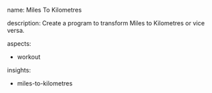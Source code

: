 name: Miles To Kilometres

description: Create a program to transform Miles to Kilometres or vice versa.

aspects:
  - workout

insights:
  - miles-to-kilometres